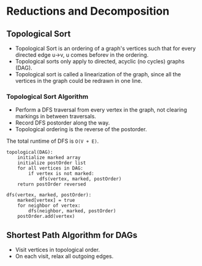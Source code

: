 # Reductions and Decomposition

## Topological Sort

* Topological Sort is an ordering of a graph's vertices such that for every directed edge u→v, u comes beforev in the ordering.
* Topological sorts only apply to directed, acyclic (no cycles) graphs (DAG).
* Topological sort is called a linearization of the graph, since all the vertices in the graph could be redrawn in one line.

### Topological Sort Algorithm

* Perform a DFS traversal from every vertex in the graph, not clearing markings in between traversals.
* Record DFS postorder along the way.
* Topological ordering is the reverse of the postorder.

The total runtime of DFS is `O(V + E)`.

```pseudocode
topological(DAG):
    initialize marked array
    initialize postOrder list
    for all vertices in DAG:
        if vertex is not marked:
            dfs(vertex, marked, postOrder)
    return postOrder reversed

dfs(vertex, marked, postOrder):
    marked[vertex] = true
    for neighbor of vertex:
        dfs(neighbor, marked, postOrder)
    postOrder.add(vertex)
```

## Shortest Path Algorithm for DAGs

* Visit vertices in topological order.
* On each visit, relax all outgoing edges.

